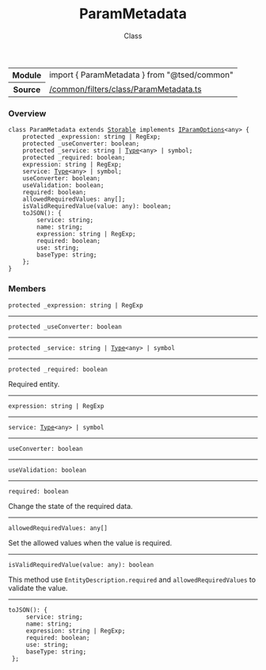 
<header class="symbol-info-header"><h1 id="parammetadata">ParamMetadata</h1><label class="symbol-info-type-label class">Class</label></header>
<!-- summary -->
<section class="symbol-info"><table class="is-full-width"><tbody><tr><th>Module</th><td><div class="lang-typescript"><span class="token keyword">import</span> { ParamMetadata }&nbsp;<span class="token keyword">from</span>&nbsp;<span class="token string">"@tsed/common"</span></div></td></tr><tr><th>Source</th><td><a href="https://github.com/Romakita/ts-express-decorators/blob/v4.13.1/src//common/filters/class/ParamMetadata.ts#L0-L0">/common/filters/class/ParamMetadata.ts</a></td></tr></tbody></table></section>
<!-- overview -->


### Overview


<pre><code class="typescript-lang "><span class="token keyword">class</span> ParamMetadata <span class="token keyword">extends</span> <a href="#api/core/storable"><span class="token">Storable</span></a> <span class="token keyword">implements</span> <a href="#api/common/filters/iparamoptions"><span class="token">IParamOptions</span></a><<span class="token keyword">any</span>> <span class="token punctuation">{</span>
    <span class="token keyword">protected</span> _expression<span class="token punctuation">:</span> <span class="token keyword">string</span> | RegExp<span class="token punctuation">;</span>
    <span class="token keyword">protected</span> _useConverter<span class="token punctuation">:</span> <span class="token keyword">boolean</span><span class="token punctuation">;</span>
    <span class="token keyword">protected</span> _service<span class="token punctuation">:</span> <span class="token keyword">string</span> | <a href="#api/core/type"><span class="token">Type</span></a><<span class="token keyword">any</span>> | symbol<span class="token punctuation">;</span>
    <span class="token keyword">protected</span> _required<span class="token punctuation">:</span> <span class="token keyword">boolean</span><span class="token punctuation">;</span>
    expression<span class="token punctuation">:</span> <span class="token keyword">string</span> | RegExp<span class="token punctuation">;</span>
    service<span class="token punctuation">:</span> <a href="#api/core/type"><span class="token">Type</span></a><<span class="token keyword">any</span>> | symbol<span class="token punctuation">;</span>
    useConverter<span class="token punctuation">:</span> <span class="token keyword">boolean</span><span class="token punctuation">;</span>
    useValidation<span class="token punctuation">:</span> <span class="token keyword">boolean</span><span class="token punctuation">;</span>
    required<span class="token punctuation">:</span> <span class="token keyword">boolean</span><span class="token punctuation">;</span>
    allowedRequiredValues<span class="token punctuation">:</span> <span class="token keyword">any</span><span class="token punctuation">[</span><span class="token punctuation">]</span><span class="token punctuation">;</span>
    <span class="token function">isValidRequiredValue</span><span class="token punctuation">(</span>value<span class="token punctuation">:</span> <span class="token keyword">any</span><span class="token punctuation">)</span><span class="token punctuation">:</span> <span class="token keyword">boolean</span><span class="token punctuation">;</span>
    <span class="token function">toJSON</span><span class="token punctuation">(</span><span class="token punctuation">)</span><span class="token punctuation">:</span> <span class="token punctuation">{</span>
        service<span class="token punctuation">:</span> <span class="token keyword">string</span><span class="token punctuation">;</span>
        name<span class="token punctuation">:</span> <span class="token keyword">string</span><span class="token punctuation">;</span>
        expression<span class="token punctuation">:</span> <span class="token keyword">string</span> | RegExp<span class="token punctuation">;</span>
        required<span class="token punctuation">:</span> <span class="token keyword">boolean</span><span class="token punctuation">;</span>
        use<span class="token punctuation">:</span> <span class="token keyword">string</span><span class="token punctuation">;</span>
        baseType<span class="token punctuation">:</span> <span class="token keyword">string</span><span class="token punctuation">;</span>
    <span class="token punctuation">}</span><span class="token punctuation">;</span>
<span class="token punctuation">}</span></code></pre>


<!-- Parameters -->

<!-- Description -->

<!-- Members -->







### Members



<div class="method-overview">
<pre><code class="typescript-lang "><span class="token keyword">protected</span> _expression<span class="token punctuation">:</span> <span class="token keyword">string</span> | RegExp</code></pre>
</div>




<hr/>



<div class="method-overview">
<pre><code class="typescript-lang "><span class="token keyword">protected</span> _useConverter<span class="token punctuation">:</span> <span class="token keyword">boolean</span></code></pre>
</div>




<hr/>



<div class="method-overview">
<pre><code class="typescript-lang "><span class="token keyword">protected</span> _service<span class="token punctuation">:</span> <span class="token keyword">string</span> | <a href="#api/core/type"><span class="token">Type</span></a><<span class="token keyword">any</span>> | symbol</code></pre>
</div>




<hr/>



<div class="method-overview">
<pre><code class="typescript-lang "><span class="token keyword">protected</span> _required<span class="token punctuation">:</span> <span class="token keyword">boolean</span></code></pre>
</div>


Required entity.



<hr/>



<div class="method-overview">
<pre><code class="typescript-lang ">expression<span class="token punctuation">:</span> <span class="token keyword">string</span> | RegExp</code></pre>
</div>




<hr/>



<div class="method-overview">
<pre><code class="typescript-lang ">service<span class="token punctuation">:</span> <a href="#api/core/type"><span class="token">Type</span></a><<span class="token keyword">any</span>> | symbol</code></pre>
</div>




<hr/>



<div class="method-overview">
<pre><code class="typescript-lang ">useConverter<span class="token punctuation">:</span> <span class="token keyword">boolean</span></code></pre>
</div>




<hr/>



<div class="method-overview">
<pre><code class="typescript-lang ">useValidation<span class="token punctuation">:</span> <span class="token keyword">boolean</span></code></pre>
</div>




<hr/>



<div class="method-overview">
<pre><code class="typescript-lang ">required<span class="token punctuation">:</span> <span class="token keyword">boolean</span></code></pre>
</div>


Change the state of the required data.



<hr/>



<div class="method-overview">
<pre><code class="typescript-lang ">allowedRequiredValues<span class="token punctuation">:</span> <span class="token keyword">any</span><span class="token punctuation">[</span><span class="token punctuation">]</span></code></pre>
</div>


Set the allowed values when the value is required.



<hr/>



<div class="method-overview">
<pre><code class="typescript-lang "><span class="token function">isValidRequiredValue</span><span class="token punctuation">(</span>value<span class="token punctuation">:</span> <span class="token keyword">any</span><span class="token punctuation">)</span><span class="token punctuation">:</span> <span class="token keyword">boolean</span></code></pre>
</div>


This method use `EntityDescription.required` and `allowedRequiredValues` to validate the value.



<hr/>



<div class="method-overview">
<pre><code class="typescript-lang "><span class="token function">toJSON</span><span class="token punctuation">(</span><span class="token punctuation">)</span><span class="token punctuation">:</span> <span class="token punctuation">{</span>
     service<span class="token punctuation">:</span> <span class="token keyword">string</span><span class="token punctuation">;</span>
     name<span class="token punctuation">:</span> <span class="token keyword">string</span><span class="token punctuation">;</span>
     expression<span class="token punctuation">:</span> <span class="token keyword">string</span> | RegExp<span class="token punctuation">;</span>
     required<span class="token punctuation">:</span> <span class="token keyword">boolean</span><span class="token punctuation">;</span>
     use<span class="token punctuation">:</span> <span class="token keyword">string</span><span class="token punctuation">;</span>
     baseType<span class="token punctuation">:</span> <span class="token keyword">string</span><span class="token punctuation">;</span>
 <span class="token punctuation">}</span><span class="token punctuation">;</span></code></pre>
</div>








